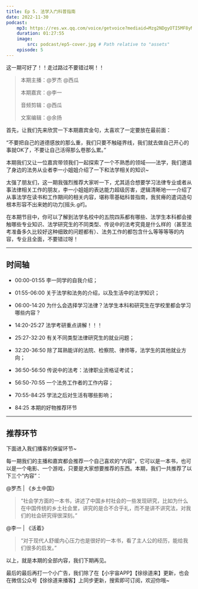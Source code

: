 ```yaml
---
title: Ep 5. 法学入门科普指南
date: 2022-11-30
podcast:
    mp3: https://res.wx.qq.com/voice/getvoice?mediaid=Mzg2NDgyOTI5MF8yMjQ3NDgzNzI5
    duration: 01:27:55
    image:
        src: podcast/ep5-cover.jpg # Path relative to "assets"
    episode: 5
---
```


这一期可好了！！走过路过不要错过啊！！
<!--more-->

> 本期主播：@罗杰 @西瓜
>
> 本期嘉宾：@李一
>
> 音频剪辑：@西瓜
>
> 文案编辑：@余扬

首先，让我们先来欣赏一下本期嘉宾金句，太喜欢了一定要放在最前面：

“不要把自己的道德感放的那么重，我们只要不触碰界线，我们就去做自己开心的事就OK了，不要让自己活得那么卷那么累。”

本期我们又让一位嘉宾带领我们一起探索了一个不熟悉的领域——法学，我们邀请了身边的法务从业者李一小姐姐介绍了一下和法学相关的知识~

太强了朋友们，这一期我强烈推荐大家听一下，尤其适合想要学习法律专业或者从事法律相关工作的朋友，李一小姐姐的表达能力超级厉害，逻辑清晰地一一介绍了从事法学在读书和工作期间的相关内容，堪称零基础科普指南，我贫瘠的遣词造句根本形容不出来她的功力[摇头.gif]。

在本期节目中，你可以了解到法学名校中的五院四系都有哪些、法学生本科都会接触哪些专业知识、法学研究生的不同类型、传说中的法考究竟是什么样的（甚至法考准备多久比较好这种细致的问题都有）、法务工作的都包含什么等等等等的内容，专业且全面，不要错过呀！

---

## 时间轴

- 00:00-01:55
李一同学的自我介绍；

- 01:55-06:00
关于法学和法务的介绍，以及生活中的法学知识；

- 06:00-14:20
为什么会选择学习法律？法学生本科和研究生在学校里都会学习哪些内容？

- 14:20-25:27
法学考研重点讲解！！！

- 25:27-32:20
有关不同类型法律研究生的就业问题；

- 32:20-36:50
除了耳熟能详的法院、检察院、律师等，法学生的其他就业方向；

- 36:50-56:50
传说中的法考：法律职业资格证考试；

- 56:50-70:55
一个法务工作者的工作内容；

- 70:55-84:25
学法之后对生活有哪些影响；

- 84:25
本期的好物推荐环节

---

## 推荐环节

下面进入我们播客的保留环节~

每一期我们的主播和嘉宾都会推荐一个自己喜欢的“内容”，它可以是一本书，也可以是一个电影、一个游戏，只要是大家想要推荐的东西。本期，我们一共推荐了以下三个“内容”：

@罗杰 | 《乡土中国》

> “社会学方面的一本书，讲述了中国乡村社会的一些发现研究，比如为什么在中国传统的乡土社会里，讲究的是合不合乎礼，而不是讲不讲究法，对我们的社会研究得很深刻。”

@李一 | 《活着》

> “对于现代人舒缓内心压力也是很好的一本书，看了主人公的经历，能给我们很多的启发。”

以上，就是本期的全部内容，我们下期再见。

最后的最后再打一个小广告，我们除了在【小宇宙APP】【徐徐道来】更新，也会在微信公众号【徐徐道来播客】上同步更新，搜索即可订阅，欢迎你哦~
